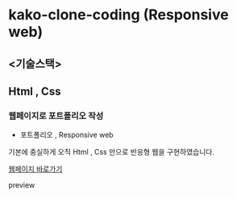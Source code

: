 # kako-clone-coding (Responsive web)

## <기술스택>
## Html , Css 

### 웹페이지로  포트폴리오  작성

- 포트폴리오 ,  Responsive web

기본에 충실하게 오직 Html , Css 만으로 반응형 웹을 구현하였습니다.


[웹페이지 바로가기](https://wondonghwi.github.io/kakao-clone-coding/)

preview

